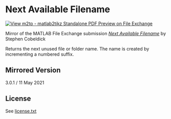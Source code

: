 # Next Available Filename

[![View m2tp - matlab2tikz Standalone PDF Preview on File Exchange](https://www.mathworks.com/matlabcentral/images/matlab-file-exchange.svg)](https://www.mathworks.com/matlabcentral/fileexchange/64108-next-available-filename)

Mirror of the MATLAB File Exchange submission [*Next Available Filename*](https://www.mathworks.com/matlabcentral/fileexchange/64108-next-available-filename) by Stephen Cobeldick

Returns the next unused file or folder name. The name is created by incrementing a numbered suffix.

## Mirrored Version

3.0.1 / 11 May 2021

## License

See [license.txt](license.txt)
